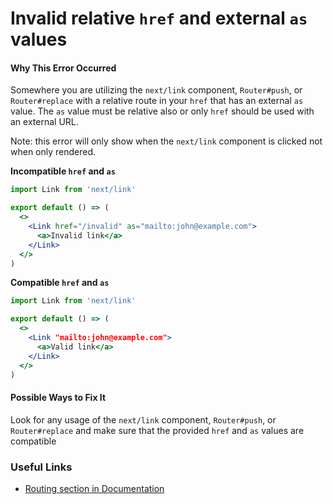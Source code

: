 # Invalid relative `href` and external `as` values

#### Why This Error Occurred

Somewhere you are utilizing the `next/link` component, `Router#push`, or `Router#replace` with a relative route in your `href` that has an external `as` value. The `as` value must be relative also or only `href` should be used with an external URL.

Note: this error will only show when the `next/link` component is clicked not when only rendered.

**Incompatible `href` and `as`**

```jsx
import Link from 'next/link'

export default () => (
  <>
    <Link href="/invalid" as="mailto:john@example.com">
      <a>Invalid link</a>
    </Link>
  </>
)
```

**Compatible `href` and `as`**

```jsx
import Link from 'next/link'

export default () => (
  <>
    <Link "mailto:john@example.com">
      <a>Valid link</a>
    </Link>
  </>
)
```

#### Possible Ways to Fix It

Look for any usage of the `next/link` component, `Router#push`, or `Router#replace` and make sure that the provided `href` and `as` values are compatible

### Useful Links

- [Routing section in Documentation](https://nextjs.org/docs/routing/introduction)
